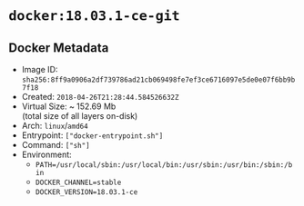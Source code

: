 # `docker:18.03.1-ce-git`

## Docker Metadata

- Image ID: `sha256:8ff9a0906a2df739786ad21cb069498fe7ef3ce6716097e5de0e07f6bb9b7f18`
- Created: `2018-04-26T21:28:44.584526632Z`
- Virtual Size: ~ 152.69 Mb  
  (total size of all layers on-disk)
- Arch: `linux`/`amd64`
- Entrypoint: `["docker-entrypoint.sh"]`
- Command: `["sh"]`
- Environment:
  - `PATH=/usr/local/sbin:/usr/local/bin:/usr/sbin:/usr/bin:/sbin:/bin`
  - `DOCKER_CHANNEL=stable`
  - `DOCKER_VERSION=18.03.1-ce`

